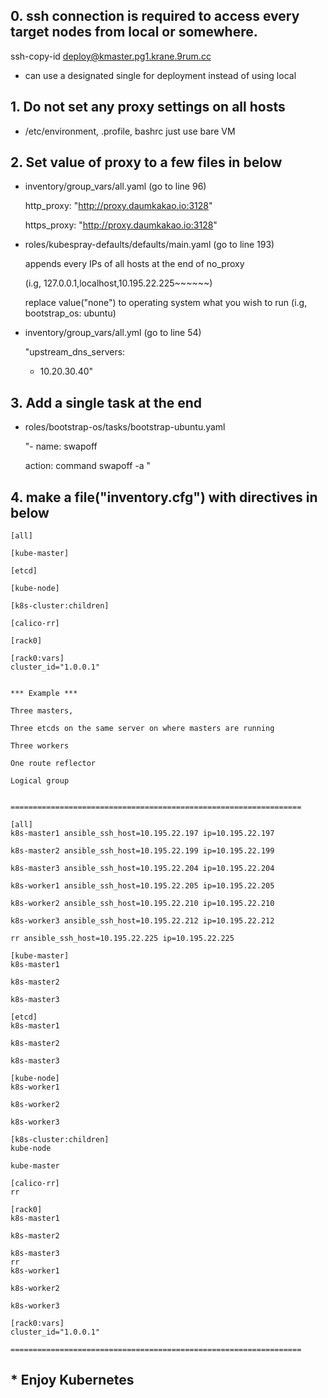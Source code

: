 ## 0. ssh connection is required to access every target nodes from local or somewhere.

   ssh-copy-id deploy@kmaster.pg1.krane.9rum.cc 

   * can use a designated single for deployment instead of using local

## 1. Do not set any proxy settings on all hosts
   - /etc/environment, .profile, bashrc
     just use bare VM
     
## 2. Set value of proxy to a few files in below
   - inventory/group_vars/all.yaml (go to line 96)
   
     http_proxy: "http://proxy.daumkakao.io:3128"
     
     https_proxy: "http://proxy.daumkakao.io:3128"
     
   - roles/kubespray-defaults/defaults/main.yaml (go to line 193)
   
     appends every IPs of all hosts at the end of no_proxy
     
     (i.g, 127.0.0.1,localhost,10.195.22.225~~~~~~)
     
     replace value("none") to operating system what you wish to run (i.g, bootstrap_os: ubuntu)

   - inventory/group_vars/all.yml (go to line 54)

     "upstream_dns_servers:

      - 10.20.30.40"

## 3. Add a single task at the end
   - roles/bootstrap-os/tasks/bootstrap-ubuntu.yaml
     
     "- name: swapoff
     
        action: command swapoff -a "

## 4. make a file("inventory.cfg") with directives in below

    [all]
    
    [kube-master]
    
    [etcd]
    
    [kube-node]
    
    [k8s-cluster:children]
    
    [calico-rr]
    
    [rack0]
    
    [rack0:vars]
    cluster_id="1.0.0.1"


    *** Example ***
    
    Three masters,
    
    Three etcds on the same server on where masters are running
    
    Three workers
    
    One route reflector
    
    Logical group
    
    
    =================================================================
    
    [all]
    k8s-master1 ansible_ssh_host=10.195.22.197 ip=10.195.22.197
    
    k8s-master2 ansible_ssh_host=10.195.22.199 ip=10.195.22.199
    
    k8s-master3 ansible_ssh_host=10.195.22.204 ip=10.195.22.204
    
    k8s-worker1 ansible_ssh_host=10.195.22.205 ip=10.195.22.205
    
    k8s-worker2 ansible_ssh_host=10.195.22.210 ip=10.195.22.210
    
    k8s-worker3 ansible_ssh_host=10.195.22.212 ip=10.195.22.212
    
    rr ansible_ssh_host=10.195.22.225 ip=10.195.22.225

    [kube-master]
    k8s-master1
    
    k8s-master2
    
    k8s-master3

    [etcd]
    k8s-master1
    
    k8s-master2
    
    k8s-master3

    [kube-node]
    k8s-worker1
    
    k8s-worker2
    
    k8s-worker3

    [k8s-cluster:children]
    kube-node
    
    kube-master

    [calico-rr]
    rr

    [rack0]
    k8s-master1
    
    k8s-master2
    
    k8s-master3
    rr
    k8s-worker1
    
    k8s-worker2
    
    k8s-worker3

    [rack0:vars]
    cluster_id="1.0.0.1"
    
    =================================================================

## * Enjoy Kubernetes
